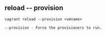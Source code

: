 ## reload -- provision
```
vagrant reload --provision <vmname>

--provision - Force the provisioners to run.
```
